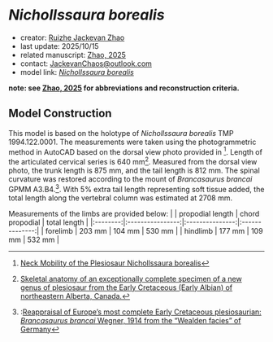 # *Nichollssaura borealis*

- creator: [Ruizhe Jackevan Zhao](https://orcid.org/0009-0001-4869-3008) 
- last update: 2025/10/15
- related manuscript: [Zhao, 2025](https://doi.org/10.1101/2024.02.15.578844)
- contact: JackevanChaos@outlook.com
- model link: [*Nichollssaura borealis*](https://github.com/Pliosaurus-kevani/Mundus-Cyclus/blob/fe8b06b7640cf737c93406cd810eba9bd563280b/Plesiosauria/Nichollssaura%20borealis/Nichollssaura%20borealis.pdf)

**note: see [Zhao, 2025](https://doi.org/10.1101/2024.02.15.578844) for abbreviations and reconstruction criteria.**

## Model Construction

This model is based on the holotype of *Nichollssaura borealis* TMP 1994.122.0001. The measurements were taken using the photogrammetric method in AutoCAD based on the dorsal view photo provided in [^1]. Length of the articulated cervical series is 640 mm[^2]. Measured from the dorsal view photo, the trunk length is 875 mm, and the tail length is 812 mm. The spinal curvature was restored according to the mount of *Brancasaurus brancai* GPMM A3.B4.[^3]. With 5% extra tail length representing soft tissue
added, the total length along the vertebral column was estimated at 2708 mm.

Measurements of the limbs are provided below:
|          | propodial length | chord propodial | total length   |
|:--------:|:----------------:|:---------------:|:--------------:|
| forelimb | 203 mm           | 104 mm          | 530 mm |
| hindlimb | 177 mm           | 109 mm          | 532 mm |


[^1]:[Neck Mobility of the Plesiosaur Nichollssaura borealis](https://ucalgary.scholaris.ca/server/api/core/bitstreams/1f99a0a8-20c9-4aad-811d-54c49963a970/content)
[^2]:[Skeletal anatomy of an exceptionally complete specimen of a new genus of plesiosaur from the Early Cretaceous (Early Albian) of northeastern Alberta, Canada.](http://dx.doi.org/10.1127/pala/283/2008/1)
[^3]::[Reappraisal of Europe’s most complete Early Cretaceous plesiosaurian: *Brancasaurus brancai* Wegner, 1914 from the “Wealden facies” of Germany](https://doi.org/10.7717/peerj.2813)
